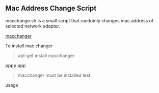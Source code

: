 ## Mac Address Change Script

macchange.sh is a small script that randomly changes mac address of selected network adapter.



[macchanger](http://manpages.ubuntu.com/manpages/xenial/man1/macchanger.1.html)


To install mac changer
> apt-get install macchanger


pppp
ppp

> macchanger must be installed
> test

usage

